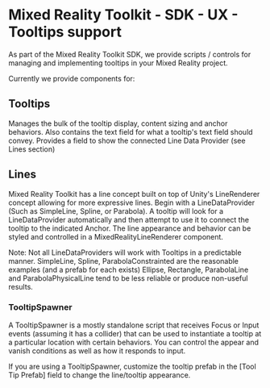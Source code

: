 # Mixed Reality Toolkit - SDK - UX - Tooltips support

As part of the Mixed Reality Toolkit SDK, we provide scripts / controls for managing and implementing tooltips in your Mixed Reality project.

Currently we provide components for:

## Tooltips

Manages the bulk of the tooltip display, content sizing and anchor behaviors. Also contains the text field for what a tooltip's text field should convey.
	Provides a field to show the connected Line Data Provider (see Lines section)

## Lines

Mixed Reality Toolkit has a line concept built on top of Unity's LineRenderer concept allowing for more expressive lines.
Begin with a LineDataProvider (Such as SimpleLine, Spline, or Parabola). A tooltip will look for a LineDataProvider automatically and then attempt to use it to connect the tooltip to the indicated Anchor.
The line appearance and behavior can be styled and controlled in a MixedRealityLineRenderer component. 

Note: Not all LineDataProviders will work with Tooltips in a predictable manner.
	SimpleLine, Spline, ParabolaConstrainted are the reasonable examples (and a prefab for each exists)
	Ellipse, Rectangle, ParabolaLine and ParabolaPhysicalLine tend to be less reliable or produce non-useful results.

### TooltipSpawner

A TooltipSpawner is a mostly standalone script that receives Focus or Input events (assuming it has a collider) that can be used to instantiate a tooltip at a particular location with certain behaviors.
You can control the appear and vanish conditions as well as how it responds to input.

If you are using a TooltipSpawner, customize the tooltip prefab in the [Tool Tip Prefab] field to change the line/tooltip appearance.